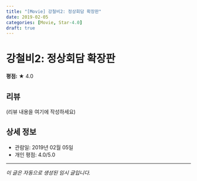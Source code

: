 ```yaml
---
title: "[Movie] 강철비2: 정상회담 확장판"
date: 2019-02-05
categories: [Movie, Star-4.0]
draft: true
---
```


# 강철비2: 정상회담 확장판

**평점:** ★ 4.0

## 리뷰

(리뷰 내용을 여기에 작성하세요)

## 상세 정보

- 관람일: 2019년 02월 05일
- 개인 평점: 4.0/5.0

---

*이 글은 자동으로 생성된 임시 글입니다.*
